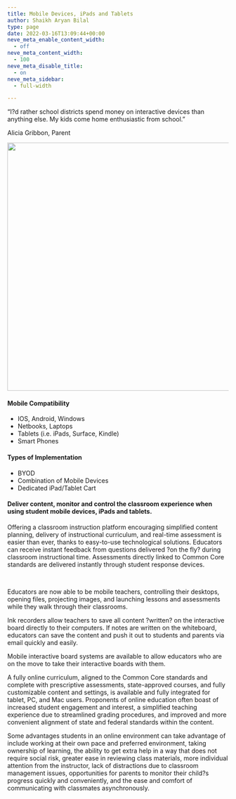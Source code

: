 ```yaml
---
title: Mobile Devices, iPads and Tablets
author: Shaikh Aryan Bilal
type: page
date: 2022-03-16T13:09:44+00:00
neve_meta_enable_content_width:
  - off
neve_meta_content_width:
  - 100
neve_meta_disable_title:
  - on
neve_meta_sidebar:
  - full-width

---
```

“I?d rather school districts spend money on interactive devices than anything else. My kids come home enthusiastic from school.”

Alicia Gribbon, Parent

<img width="849" height="565" src="https://backbone.atnr.com.pk/wp-content/uploads/2022/03/iStock_000024530126Small.jpg" alt="" loading="lazy" srcset="https://backbone.atnr.com.pk/wp-content/uploads/2022/03/iStock_000024530126Small.jpg 849w, https://backbone.atnr.com.pk/wp-content/uploads/2022/03/iStock_000024530126Small-300x200.jpg 300w, https://backbone.atnr.com.pk/wp-content/uploads/2022/03/iStock_000024530126Small-768x511.jpg 768w" sizes="(max-width: 849px) 100vw, 849px" /> 

#### Mobile Compatibility

  * IOS, Android, Windows
  * Netbooks, Laptops
  * Tablets (i.e. iPads, Surface, Kindle)
  * Smart Phones

#### Types of Implementation

  * BYOD
  * Combination of Mobile Devices
  * Dedicated iPad/Tablet Cart

#### Deliver content, monitor and control the classroom experience when using student mobile devices, iPads and tablets.

Offering a classroom instruction platform encouraging simplified content planning, delivery of instructional curriculum, and real-time assessment is easier than ever, thanks to easy-to-use technological solutions. Educators can receive instant feedback from questions delivered ?on the fly? during classroom instructional time. Assessments directly linked to Common Core standards are delivered instantly through student response devices.

 

Educators are now able to be mobile teachers, controlling their desktops, opening files, projecting images, and launching lessons and assessments while they walk through their classrooms.

Ink recorders allow teachers to save all content ?written? on the interactive board directly to their computers. If notes are written on the whiteboard, educators can save the content and push it out to students and parents via email quickly and easily.

Mobile interactive board systems are available to allow educators who are on the move to take their interactive boards with them.

A fully online curriculum, aligned to the Common Core standards and complete with prescriptive assessments, state-approved courses, and fully customizable content and settings, is available and fully integrated for tablet, PC, and Mac users. Proponents of online education often boast of increased student engagement and interest, a simplified teaching experience due to streamlined grading procedures, and improved and more convenient alignment of state and federal standards within the content.

Some advantages students in an online environment can take advantage of include working at their own pace and preferred environment, taking ownership of learning, the ability to get extra help in a way that does not require social risk, greater ease in reviewing class materials, more individual attention from the instructor, lack of distractions due to classroom management issues, opportunities for parents to monitor their child?s progress quickly and conveniently, and the ease and comfort of communicating with classmates asynchronously.